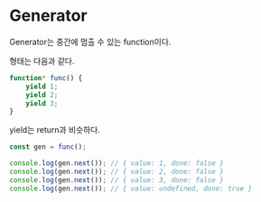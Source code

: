# Generator

Generator는 중간에 멈출 수 있는 function이다.

형태는 다음과 같다.

```javascript
function* func() {
    yield 1;
    yield 2;
    yield 3;
}
```

yield는 return과 비슷하다.

```javascript
const gen = func();

console.log(gen.next()); // { value: 1, done: false }
console.log(gen.next()); // { value: 2, done: false }
console.log(gen.next()); // { value: 3, done: false }
console.log(gen.next()); // { value: undefined, done: true }
```
